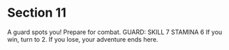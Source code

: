 # Section 11

A guard spots you! Prepare for combat.
GUARD: SKILL 7  STAMINA 6
If you win, turn to 2. If you lose, your adventure ends here.